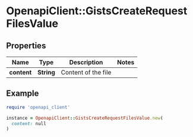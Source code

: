 # OpenapiClient::GistsCreateRequestFilesValue

## Properties

| Name | Type | Description | Notes |
| ---- | ---- | ----------- | ----- |
| **content** | **String** | Content of the file |  |

## Example

```ruby
require 'openapi_client'

instance = OpenapiClient::GistsCreateRequestFilesValue.new(
  content: null
)
```

